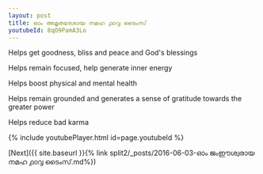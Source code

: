 ```yaml
---
layout: post
title: ഓം അമൃതദേശായ നമഹ ൧൦൮ ടൈംസ്
youtubeId: 8qO9PamA3Lo
---
```

 
 
Helps get goodness, bliss and peace and God's blessings
 
Helps remain focused, help generate inner energy 
 
Helps boost physical and mental health 
 
Helps remain grounded and generates a sense of gratitude towards the greater power 
 
Helps reduce bad karma
 
 
 
 


{% include youtubePlayer.html id=page.youtubeId %}
 
[Next]({{ site.baseurl }}{% link  split2/_posts/2016-06-03-ഓം ജംഈശ്വരായ നമഹ ൧൦൮ ടൈംസ്.md%})
 
